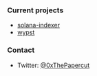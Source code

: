 ### Current projects
- [solana-indexer](https://github.com/0xpapercut/solana-indexer)
- [wypst](https://github.com/0xpapercut/wypst)
### Contact
- Twitter: [@0xThePapercut](https://twitter.com/0xThePapercut)
